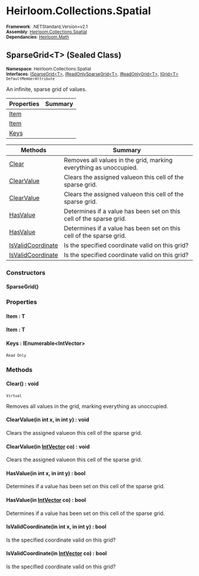 # Heirloom.Collections.Spatial

<small>**Framework**: .NETStandard,Version=v2.1</small>  
<small>**Assembly**: [Heirloom.Collections.Spatial](../Heirloom.Collections.Spatial/Heirloom.Collections.Spatial.md)</small>  
<small>**Dependancies**: [Heirloom.Math](../Heirloom.Math/Heirloom.Math.md)</small>  

## SparseGrid\<T> (Sealed Class)
<small>**Namespace**: Heirloom.Collections.Spatial</small>  
<small>**Interfaces**: [ISparseGrid\<T>](Heirloom.Collections.Spatial.ISparseGrid[T].md), [IReadOnlySparseGrid\<T>](Heirloom.Collections.Spatial.IReadOnlySparseGrid[T].md), [IReadOnlyGrid\<T>](Heirloom.Collections.Spatial.IReadOnlyGrid[T].md), [IGrid\<T>](Heirloom.Collections.Spatial.IGrid[T].md)</small>  
<small>`DefaultMemberAttribute`</small>

An infinite, sparse grid of values.

| Properties           | Summary |
|----------------------|---------|
| [Item](#ITE8B5A2F95) |         |
| [Item](#ITE8B5A2F95) |         |
| [Keys](#KEY3D37EC76) |         |

| Methods                           | Summary                                                             |
|-----------------------------------|---------------------------------------------------------------------|
| [Clear](#CLE4538C554)             | Removes all values in the grid, marking everything as unoccupied.   |
| [ClearValue](#CLEFB28FAFA)        | Clears the assigned valueon this cell of the sparse grid.           |
| [ClearValue](#CLEA46312EA)        | Clears the assigned valueon this cell of the sparse grid.           |
| [HasValue](#HAS1E7B500D)          | Determines if a value has been set on this cell of the sparse grid. |
| [HasValue](#HAS93C63DAD)          | Determines if a value has been set on this cell of the sparse grid. |
| [IsValidCoordinate](#ISVB586DBEE) | Is the specified coordinate valid on this grid?                     |
| [IsValidCoordinate](#ISVCA356546) | Is the specified coordinate valid on this grid?                     |

### Constructors

#### SparseGrid()

### Properties

#### <a name="ITE8B5A2F95"></a>Item : T


#### <a name="ITE8B5A2F95"></a>Item : T


#### <a name="KEY3D37EC76"></a>Keys : IEnumerable\<IntVector>

<small>`Read Only`</small>

### Methods

#### <a name="CLE4538C554"></a>Clear() : void
<small>`Virtual`</small>

Removes all values in the grid, marking everything as unoccupied.

#### <a name="CLEFB28FAFA"></a>ClearValue(in int x, in int y) : void

Clears the assigned valueon this cell of the sparse grid.


#### <a name="CLEA46312EA"></a>ClearValue(in [IntVector](../Heirloom.Math/Heirloom.Math.IntVector.md) co) : void

Clears the assigned valueon this cell of the sparse grid.


#### <a name="HAS1E7B500D"></a>HasValue(in int x, in int y) : bool

Determines if a value has been set on this cell of the sparse grid.


#### <a name="HAS93C63DAD"></a>HasValue(in [IntVector](../Heirloom.Math/Heirloom.Math.IntVector.md) co) : bool

Determines if a value has been set on this cell of the sparse grid.


#### <a name="ISVB586DBEE"></a>IsValidCoordinate(in int x, in int y) : bool

Is the specified coordinate valid on this grid?


#### <a name="ISVCA356546"></a>IsValidCoordinate(in [IntVector](../Heirloom.Math/Heirloom.Math.IntVector.md) co) : bool

Is the specified coordinate valid on this grid?


